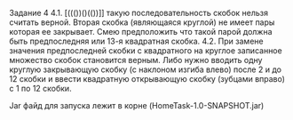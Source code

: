 Задание 4
4.1. [((())()(())]] такую последовательность скобок нельзя считать верной. 
Вторая  скобка (являющаяся круглой) не имеет пары которая ее закрывает. Смею предположить что такой парой должна быть предпоследняя или 13-я квадратная скобка. 
4.2. При замене значения предпоследней скобки с квадратного на круглое записанное множество скобок становится верным. 
Либо нужно вводить одну круглую закрывающую скобку (с наклоном изгиба влево) после 2 и до 12 скобки  и ввести квадратную открывающую скобку (зубцами вправо) с 1 по 12 скобки.

Jar файд для запуска лежит в корне (HomeTask-1.0-SNAPSHOT.jar)